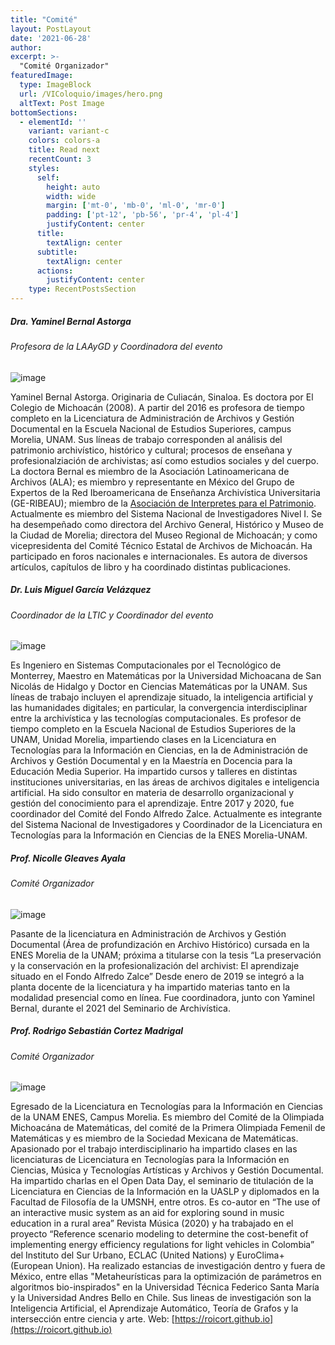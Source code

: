 ```yaml
---
title: "Comité"
layout: PostLayout
date: '2021-06-28'
author: 
excerpt: >-
  "Comité Organizador"
featuredImage:
  type: ImageBlock
  url: /VIColoquio/images/hero.png
  altText: Post Image
bottomSections:
  - elementId: ''
    variant: variant-c
    colors: colors-a
    title: Read next
    recentCount: 3
    styles:
      self:
        height: auto
        width: wide
        margin: ['mt-0', 'mb-0', 'ml-0', 'mr-0']
        padding: ['pt-12', 'pb-56', 'pr-4', 'pl-4']
        justifyContent: center
      title:
        textAlign: center
      subtitle:
        textAlign: center
      actions:
        justifyContent: center
    type: RecentPostsSection
---
```


##### Dra. Yaminel Bernal Astorga
###### Profesora de la LAAyGD y Coordinadora del evento

![image](/VIColoquio/images/ponentes/yaminel.png)

Yaminel Bernal Astorga. Originaria de Culiacán, Sinaloa. Es doctora por El Colegio de Michoacán (2008). A partir del 2016 es profesora de tiempo completo en la Licenciatura de Administración de Archivos y Gestión Documental en la Escuela Nacional de Estudios Superiores, campus Morelia, UNAM. Sus líneas de trabajo corresponden al análisis del patrimonio archivístico, histórico y cultural; procesos de enseñana y profesionalziación de archivistas; así como estudios sociales y del cuerpo.  La doctora Bernal es miembro de la Asociación Latinoamericana de Archivos (ALA); es miembro y representante en México del Grupo de Expertos de la Red Iberoamericana de Enseñanza Archivística Universitaria (GE-RIBEAU); miembro de la [Asociación de Interpretes para el Patrimonio](https://Interpat.MX). Actualmente es miembro del Sistema Nacional de Investigadores Nivel I.
Se ha desempeñado como directora del Archivo General, Histórico y Museo de la Ciudad de Morelia; directora del Museo Regional de Michoacán; y como vicepresidenta del Comité Técnico Estatal de Archivos de Michoacán. Ha participado en foros nacionales e internacionales. Es autora de diversos artículos, capítulos de libro y ha coordinado distintas publicaciones.

##### Dr. Luis Miguel García Velázquez
###### Coordinador de la LTIC y Coordinador del evento

![image](https://olimpiadamatematicasmichoacan.org/assets/images/team/luismiguel.jpg)

Es Ingeniero en Sistemas Computacionales por el Tecnológico de Monterrey, Maestro en Matemáticas por la Universidad Michoacana de San Nicolás de Hidalgo y Doctor en Ciencias Matemáticas por la UNAM. Sus líneas de trabajo incluyen el aprendizaje situado, la inteligencia artificial y las humanidades digitales; en particular, la convergencia interdisciplinar entre la archivística y las tecnologías computacionales. 
Es profesor de tiempo completo en la Escuela Nacional de Estudios Superiores de la UNAM, Unidad Morelia, impartiendo clases en la Licenciatura en Tecnologías para la Información en Ciencias, en la de Administración de Archivos y Gestión Documental y en la Maestría en Docencia para la Educación Media Superior. Ha impartido cursos y talleres en distintas instituciones universitarias, en las áreas de archivos digitales e inteligencia artificial. Ha sido consultor en materia de desarrollo organizacional y gestión del conocimiento para el aprendizaje. Entre 2017 y 2020, fue coordinador del Comité del Fondo Alfredo Zalce.
Actualmente es integrante del Sistema Nacional de Investigadores y Coordinador de la Licenciatura en Tecnologías para la Información en Ciencias de la ENES Morelia-UNAM.

##### Prof. Nicolle Gleaves Ayala
###### Comité Organizador

![image](/VIColoquio/images/ponentes/nicolle.png)

Pasante de la licenciatura en Administración de Archivos y Gestión Documental (Área de profundización en Archivo Histórico) cursada en la ENES Morelia de la UNAM; próxima a titularse con la tesis “La preservación y la conservación en la profesionalización del archivist: El aprendizaje situado en el Fondo Alfredo Zalce” Desde enero de 2019 se integró a la planta docente de la licenciatura y ha impartido materias tanto en la modalidad presencial como en línea. Fue coordinadora, junto con Yaminel Bernal, durante el 2021 del Seminario de Archivística.

##### Prof. Rodrigo Sebastián Cortez Madrigal
###### Comité Organizador

![image](https://olimpiadamatematicasmichoacan.org/assets/images/team/rodrigo.jpg)

Egresado de la Licenciatura en Tecnologías para la Información en Ciencias de la UNAM ENES, Campus Morelia. Es miembro del Comité de la Olimpiada Michoacána de Matemáticas, del comité de la Primera Olimpiada Femenil de Matemáticas y es miembro de la Sociedad Mexicana de Matemáticas. Apasionado por el trabajo interdisciplinario ha impartido clases en las licenciaturas de Licenciatura en Tecnologías para la Información en Ciencias, Música y Tecnologías Artísticas y Archivos y Gestión Documental. Ha impartido charlas en el Open Data Day, el seminario de titulación de la Licenciatura en Ciencias de la Información en la UASLP y diplomados en la Facultad de Filosofía de la UMSNH, entre otros. Es co-autor en “The use of an interactive music system as an aid for exploring sound in music education in a rural area” Revista Música (2020) y ha trabajado en el proyecto “Reference scenario modeling to determine the cost-benefit of implementing energy efficiency regulations for light vehicles in Colombia” del Instituto del Sur Urbano, ECLAC (United Nations) y EuroClima+ (European Union). Ha realizado estancias de investigación dentro y fuera de México, entre ellas "Metaheurísticas para la optimización de parámetros en algoritmos bio-inspirados" en la Universidad Técnica Federico Santa María y la Universidad Andres Bello en Chile. Sus lineas de investigación son la Inteligencia Artificial, el Aprendizaje Automático, Teoría de Grafos y la intersección entre ciencia y arte. Web: [https://roicort.github.io](https://roicort.github.io)